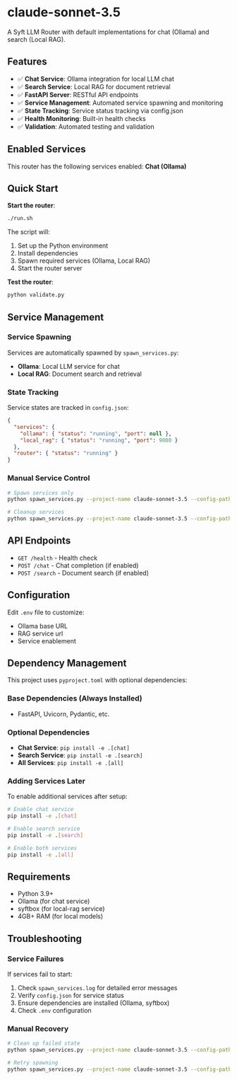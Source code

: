 # claude-sonnet-3.5

A Syft LLM Router with default implementations for chat (Ollama) and search (Local RAG).

## Features

- ✅ **Chat Service**: Ollama integration for local LLM chat
- ✅ **Search Service**: Local RAG for document retrieval
- ✅ **FastAPI Server**: RESTful API endpoints
- ✅ **Service Management**: Automated service spawning and monitoring
- ✅ **State Tracking**: Service status tracking via config.json
- ✅ **Health Monitoring**: Built-in health checks
- ✅ **Validation**: Automated testing and validation

## Enabled Services

This router has the following services enabled: **Chat (Ollama)**

## Quick Start

**Start the router**:
```bash
./run.sh
```

The script will:
1. Set up the Python environment
2. Install dependencies
3. Spawn required services (Ollama, Local RAG)
4. Start the router server

**Test the router**:
```bash
python validate.py
```

## Service Management

### Service Spawning
Services are automatically spawned by `spawn_services.py`:
- **Ollama**: Local LLM service for chat
- **Local RAG**: Document search and retrieval

### State Tracking
Service states are tracked in `config.json`:
```json
{
  "services": {
    "ollama": { "status": "running", "port": null },
    "local_rag": { "status": "running", "port": 9000 }
  },
  "router": { "status": "running" }
}
```

### Manual Service Control
```bash
# Spawn services only
python spawn_services.py --project-name claude-sonnet-3.5 --config-path ~/.syftbox/config.json

# Cleanup services
python spawn_services.py --project-name claude-sonnet-3.5 --config-path ~/.syftbox/config.json --cleanup
```

## API Endpoints

- `GET /health` - Health check
- `POST /chat` - Chat completion (if enabled)
- `POST /search` - Document search (if enabled)

## Configuration

Edit `.env` file to customize:
- Ollama base URL
- RAG service url
- Service enablement

## Dependency Management

This project uses `pyproject.toml` with optional dependencies:

### Base Dependencies (Always Installed)
- FastAPI, Uvicorn, Pydantic, etc.

### Optional Dependencies
- **Chat Service**: `pip install -e .[chat]`
- **Search Service**: `pip install -e .[search]`
- **All Services**: `pip install -e .[all]`

### Adding Services Later
To enable additional services after setup:

```bash
# Enable chat service
pip install -e .[chat]

# Enable search service  
pip install -e .[search]

# Enable both services
pip install -e .[all]
```

## Requirements

- Python 3.9+
- Ollama (for chat service)
- syftbox (for local-rag service)
- 4GB+ RAM (for local models)

## Troubleshooting

### Service Failures
If services fail to start:
1. Check `spawn_services.log` for detailed error messages
2. Verify `config.json` for service status
3. Ensure dependencies are installed (Ollama, syftbox)
4. Check `.env` configuration

### Manual Recovery
```bash
# Clean up failed state
python spawn_services.py --project-name claude-sonnet-3.5 --config-path ~/.syftbox/config.json --cleanup

# Retry spawning
python spawn_services.py --project-name claude-sonnet-3.5 --config-path ~/.syftbox/config.json
```
